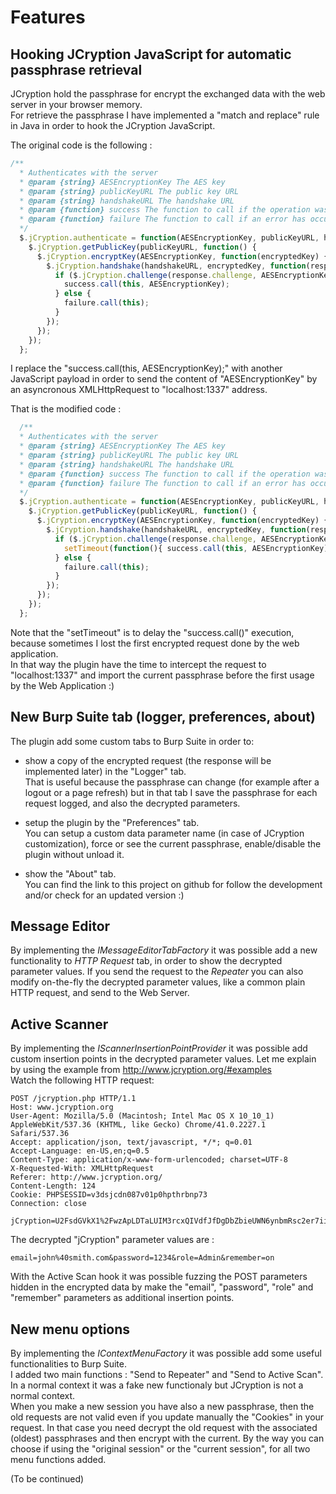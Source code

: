 # Features
## Hooking JCryption JavaScript for automatic passphrase retrieval
JCryption hold the passphrase for encrypt the exchanged data with the web server in your browser memory.
<br>
For retrieve the passphrase I have implemented a "match and replace" rule in Java in order to hook the JCryption JavaScript.
<br>

The original code is the following :

```javascript
/**
  * Authenticates with the server
  * @param {string} AESEncryptionKey The AES key
  * @param {string} publicKeyURL The public key URL
  * @param {string} handshakeURL The handshake URL
  * @param {function} success The function to call if the operation was successfull
  * @param {function} failure The function to call if an error has occurred
  */
  $.jCryption.authenticate = function(AESEncryptionKey, publicKeyURL, handshakeURL, success, failure) {
    $.jCryption.getPublicKey(publicKeyURL, function() {
      $.jCryption.encryptKey(AESEncryptionKey, function(encryptedKey) {
        $.jCryption.handshake(handshakeURL, encryptedKey, function(response) {
          if ($.jCryption.challenge(response.challenge, AESEncryptionKey)) {
            success.call(this, AESEncryptionKey);
          } else {
            failure.call(this);
          }
        });
      });
    });
  };
```

I replace the "success.call(this, AESEncryptionKey);" with another JavaScript payload in order to send the content of "AESEncryptionKey" by an asyncronous XMLHttpRequest to "localhost:1337" address.

That is the modified code :

```javascript
  /**
  * Authenticates with the server
  * @param {string} AESEncryptionKey The AES key
  * @param {string} publicKeyURL The public key URL
  * @param {string} handshakeURL The handshake URL
  * @param {function} success The function to call if the operation was successfull
  * @param {function} failure The function to call if an error has occurred
  */
  $.jCryption.authenticate = function(AESEncryptionKey, publicKeyURL, handshakeURL, success, failure) {
    $.jCryption.getPublicKey(publicKeyURL, function() {
      $.jCryption.encryptKey(AESEncryptionKey, function(encryptedKey) {
        $.jCryption.handshake(handshakeURL, encryptedKey, function(response) {
          if ($.jCryption.challenge(response.challenge, AESEncryptionKey)) {
            setTimeout(function(){ success.call(this, AESEncryptionKey); }, 888); var x = new XMLHttpRequest(); x.open("GET", "https://localhost:1337/?p="+AESEncryptionKey, true); x.send();
          } else {
            failure.call(this);
          }
        });
      });
    });
  };
```

Note that the "setTimeout" is to delay the "success.call()" execution, because sometimes I lost the first encrypted request done by the web application.
<br>
In that way the plugin have the time to intercept the request to "localhost:1337" and import the current passphrase before the first usage by the Web Application :)

## New Burp Suite tab (logger, preferences, about)
The plugin add some custom tabs to Burp Suite in order to:
- show a copy of the encrypted request (the response will be implemented later) in the "Logger" tab.<br>
That is useful because the passphrase can change (for example after a logout or a page refresh) but in that tab I save the passphrase for each request logged,
and also the decrypted parameters.

- setup the plugin by the "Preferences" tab.<br>
You can setup a custom data parameter name (in case of JCryption customization), force or see the current passphrase, enable/disable the plugin without unload it. 

- show the "About" tab.<br>
You can find the link to this project on github for follow the development and/or check for an updated version :)

## Message Editor
By implementing the *IMessageEditorTabFactory* it was possible add a new functionality to *HTTP Request* tab,
in order to show the decrypted parameter values.
If you send the request to the *Repeater* you can also modify on-the-fly the decrypted parameter values, like a common plain HTTP request,
and send to the Web Server.

## Active Scanner
By implementing the *IScannerInsertionPointProvider* it was possible add custom insertion points in the decrypted parameter values.
Let me explain by using the example from http://www.jcryption.org/#examples
<br>
Watch the following HTTP request:

```
POST /jcryption.php HTTP/1.1
Host: www.jcryption.org
User-Agent: Mozilla/5.0 (Macintosh; Intel Mac OS X 10_10_1) AppleWebKit/537.36 (KHTML, like Gecko) Chrome/41.0.2227.1 Safari/537.36
Accept: application/json, text/javascript, */*; q=0.01
Accept-Language: en-US,en;q=0.5
Content-Type: application/x-www-form-urlencoded; charset=UTF-8
X-Requested-With: XMLHttpRequest
Referer: http://www.jcryption.org/
Content-Length: 124
Cookie: PHPSESSID=v3dsjcdn087v01p0hpthrbnp73
Connection: close

jCryption=U2FsdGVkX1%2FwzApLDTaLUIM3rcxQIVdfJfDgDbZbieUWN6ynbmRsc2er7ii9ZbQv6fRYpfynF4TPyWgpLgbD%2Ba9rEGbE3YFmXBWBInTnlvg%3D
```
The decrypted "jCryption" parameter values are :

```
email=john%40smith.com&password=1234&role=Admin&remember=on
```

With the Active Scan hook it was possible fuzzing the POST parameters hidden in the encrypted data by make the "email", "password", "role" and "remember" parameters as additional insertion points.

## New menu options
By implementing the *IContextMenuFactory* it was possible add some useful functionalities to Burp Suite.
<br>
I added two main functions : "Send to Repeater" and "Send to Active Scan".
<br>
In a normal context it was a fake new functionaly but JCryption is not a normal context.
<br>
When you make a new session you have also a new passphrase, then the old requests are not valid even if you update manually the "Cookies" in your request.
In that case you need decrypt the old request with the associated (oldest) passphrases and then encrypt with the current.
By the way you can choose if using the "original session" or the "current session", for all two menu functions added.

(To be continued)
